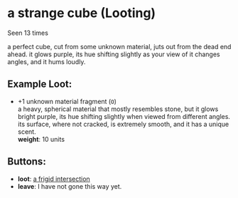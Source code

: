 # a strange cube (Looting)

Seen 13 times

a perfect cube, cut from some unknown material, juts out from the dead end ahead. it glows purple, its hue shifting slightly as your view of it changes angles, and it hums loudly.

## Example Loot:

- +1 unknown material fragment (<code>O</code>)  
  a heavy, spherical material that mostly resembles stone, but it glows bright purple, its hue shifting slightly when viewed from different angles. its surface, where not cracked, is extremely smooth, and it has a unique scent.  
  **weight**: 10 units

## Buttons:

- **loot**: [a frigid intersection](a-frigid-intersection-Ntmsnt3.md)
- **leave**: I have not gone this way yet.
